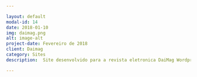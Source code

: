 ```yaml
---

layout: default
modal-id: 14
date: 2018-01-10
img: daimag.png
alt: image-alt
project-date: Fevereiro de 2018
client: Daimag
category: Sites
description:  Site desenvolvido para a revista eletronica DaiMag Wordpress. Link direto para o site <a href="https://daimag.com">Daimag.com</a>.

---
```

